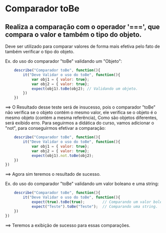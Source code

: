 # Comparador toBe
## Realiza a comparação com o operador '===', que compara o valor e também o tipo do objeto.
Deve ser utilizado para comparar valores de forma mais efetiva pelo fato de também verificar o tipo do objeto.

Ex. do uso do comparador "toBe" validando um "Objeto":

```js
    describe("Comparador toBe", function(){
        it("Deve Validar o uso do toBe", function(){
            var obj1 = { valor: true};
            var obj2 = { valor: true};
            expect(obj1).toBe(obj2); // Validando um objeto.
        })
    })
```

==> O Resultado desse teste será de insucesso, pois o comparador "toBe" não verifica se o objeto contém o mesmo valor, ele verifica se o objeto é o mesmo objeto (contém a mesma referência),
Como são objetos diferentes, será exibido erro. Para seguirmos a didática do curso, vamos adicionar o "not", para conseguirmos efetivar a comparação:

```js
    describe("Comparador toBe", function(){
        it("Deve Validar o uso do toBe", function(){
            var obj1 = { valor: true};
            var obj2 = { valor: true};
            expect(obj1).not.toBe(obj2);
    })
})
```

==> Agora sim teremos o resultado de sucesso.

Ex. do uso do comparador "toBe" validando um valor boleano e uma string:

```js
    describe("Comparador toBe", function(){
        it("Deve Validar o uso do toBe", function(){
            expect(true).toBe(true);        // Comparando um valor boleano.
            expect("Teste").toBe("Teste");  // Comparando uma string.
    })
})
```

==> Teremos a exibição de sucesso para essas comparações.
